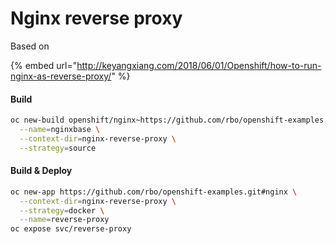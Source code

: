 # Nginx reverse proxy

Based on 

{% embed url="http://keyangxiang.com/2018/06/01/Openshift/how-to-run-nginx-as-reverse-proxy/" %}

#### Build

```bash
oc new-build openshift/nginx~https://github.com/rbo/openshift-examples.git#nginx \
  --name=nginxbase \
  --context-dir=nginx-reverse-proxy \
  --strategy=source
```

#### Build & Deploy

```bash
oc new-app https://github.com/rbo/openshift-examples.git#nginx \
  --context-dir=nginx-reverse-proxy \
  --strategy=docker \
  --name=reverse-proxy
oc expose svc/reverse-proxy
```

